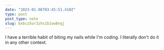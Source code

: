 ```yaml
---
date: "2023-01-06T03:45:51.410Z"
type: post 
post_type: note
slug: bxbcz5ur3zhs1b1ow8nqj
---
```

I have a terrible habit of biting my nails while I'm coding.  I literally don't do it in any other context.